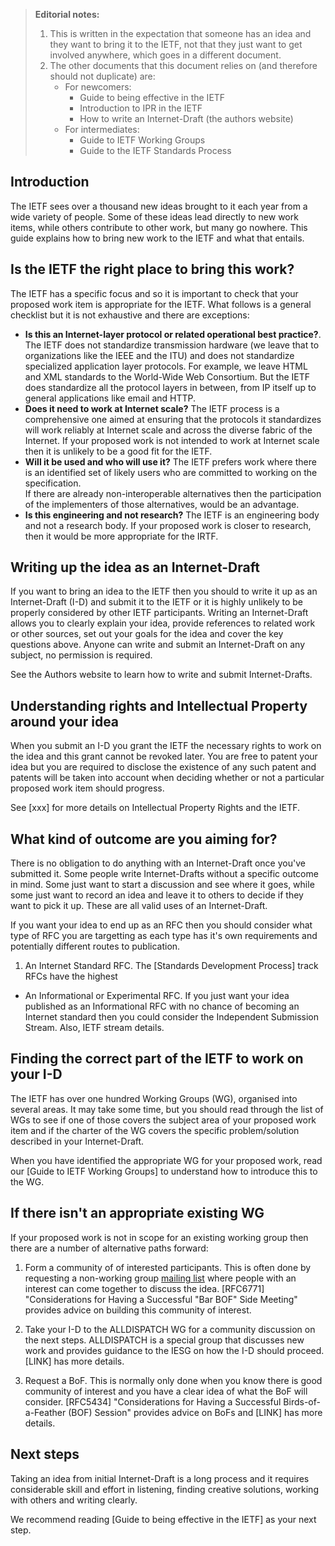 > **Editorial notes:**
> 1. This is written in the expectation that someone has an idea and they want to bring it to the IETF, not that they just want to get involved anywhere, which goes in a different document.
> 2. The other documents that this document relies on (and therefore should not duplicate) are:
>    * For newcomers:
>       * Guide to being effective in the IETF 
>       * Introduction to IPR in the IETF
>       * How to write an Internet-Draft (the authors website)
>    * For intermediates:
>       * Guide to IETF Working Groups
>       * Guide to the IETF Standards Process

## Introduction
The IETF sees over a thousand new ideas brought to it each year from a wide variety of people. Some of these ideas lead directly to new work items, while others contribute to other work, but many go nowhere. This guide explains how to bring new work to the IETF and what that entails.

## Is the IETF the right place to bring this work?
The IETF has a specific focus and so it is important to check that your proposed work item is appropriate for the IETF.  What follows is a general checklist but it is not exhaustive and there are exceptions:

* **Is this an Internet-layer protocol or related operational best practice?**.  The IETF does not standardize transmission hardware (we leave that to organizations like the IEEE and the ITU) and does not standardize specialized application layer protocols. For example, we leave HTML and XML standards to the World-Wide Web Consortium. But the IETF does standardize all the protocol layers in between, from IP itself up to general applications like email and HTTP.
* **Does it need to work at Internet scale?**  The IETF process is a comprehensive one aimed at ensuring that the protocols it standardizes will work reliably at Internet scale and across the diverse fabric of the Internet. If your proposed work is not intended to work at Internet scale then it is unlikely to be a good fit for the IETF. 
* **Will it be used and who will use it?**  The IETF prefers work where there is an identified set of likely users who are committed to working on the specification.  
If there are already non-interoperable alternatives then the participation of the implementers of those alternatives, would be an advantage.
* **Is this engineering and not research?** The IETF is an engineering body and not a research body.  If your proposed work is closer to research, then it would be more appropriate for the IRTF.

## Writing up the idea as an Internet-Draft
If you want to bring an idea to the IETF then you should to write it up as an Internet-Draft (I-D) and submit it to the IETF or it is highly unlikely to be properly considered by other IETF participants.  Writing an Internet-Draft allows you to clearly explain your idea, provide references to related work or other sources, set out your goals for the idea and cover the key questions above.  Anyone can write and submit an Internet-Draft on any subject, no permission is required.

See the Authors website to learn how to write and submit Internet-Drafts.

## Understanding rights and Intellectual Property around your idea
When you submit an I-D you grant the IETF the necessary rights to work on the idea and this grant cannot be revoked later. You are free to patent your idea but you are required to disclose the existence of any such patent and patents will be taken into account when deciding whether or not a particular proposed work item should progress.  

See [xxx] for more details on Intellectual Property Rights and the IETF.

## What kind of outcome are you aiming for?
There is no obligation to do anything with an Internet-Draft once you've submitted it.  Some people write Internet-Drafts without a specific outcome in mind.  Some just want to start a discussion and see where it goes, while some just want to record an idea and leave it to others to decide if they want to pick it up.  These are all valid uses of an Internet-Draft.

If you want your idea to end up as an RFC then you should consider what type of RFC you are targetting as each type has it's own requirements and potentially different routes to publication.

1.  An Internet Standard RFC.  The [Standards Development Process] track RFCs have the highest 

* An Informational or Experimental RFC.  If you just want your idea published as an Informational RFC with no chance of becoming an Internet standard then you could consider the Independent Submission Stream.  Also, IETF stream details.

## Finding the correct part of the IETF to work on your I-D
The IETF has over one hundred Working Groups (WG), organised into several areas.  It may take some time, but you should read through the list of WGs to see if one of those covers the subject area of your proposed work item and if the charter of the WG covers the specific problem/solution described in your Internet-Draft.

When you have identified the appropriate WG for your proposed work, read our [Guide to IETF Working Groups] to understand how to introduce this to the WG.

## If there isn't an appropriate existing WG
If your proposed work is not in scope for an existing working group then there are a number of alternative paths forward:

1. Form a community of of interested participants.  This is often done by requesting a non-working group [mailing list](https://www.ietf.org/how/lists/) where people with an interest can come together to discuss the idea. [RFC6771] "Considerations for Having a Successful "Bar BOF" Side Meeting" provides advice on building this community of interest.

2. Take your I-D to the ALLDISPATCH WG for a community discussion on the next steps.  ALLDISPATCH is a special group that discusses new work and provides guidance to the IESG on how the I-D should proceed. [LINK] has more details.

3. Request a BoF.  This is normally only done when you know there is good community of interest and you have a clear idea of what the BoF will consider. [RFC5434] "Considerations for Having a Successful Birds-of-a-Feather (BOF) Session" provides advice on BoFs and [LINK] has more details.

## Next steps
Taking an idea from initial Internet-Draft is a long process and it requires considerable skill and effort in listening, finding creative solutions, working with others and writing clearly.

We recommend reading [Guide to being effective in the IETF] as your next step.